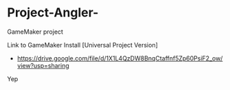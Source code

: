 # Project-Angler-
GameMaker project 

Link to GameMaker Install [Universal Project Version]
- https://drive.google.com/file/d/1X1L4QzDW8BnqCtaffnf5Zp60PsiF2_ow/view?usp=sharing

 Yep 
